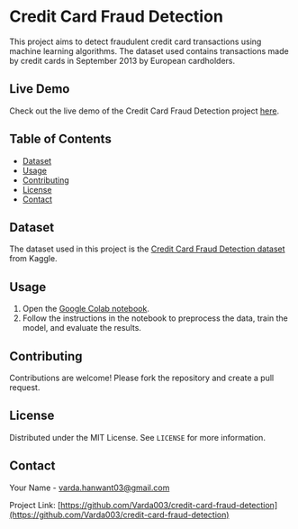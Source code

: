 # Credit Card Fraud Detection

This project aims to detect fraudulent credit card transactions using machine learning algorithms. The dataset used contains transactions made by credit cards in September 2013 by European cardholders.

## Live Demo

Check out the live demo of the Credit Card Fraud Detection project [here](https://your-live-demo-link.com).

## Table of Contents
- [Dataset](#dataset)
- [Usage](#usage)
- [Contributing](#contributing)
- [License](#license)
- [Contact](#contact)

## Dataset

The dataset used in this project is the [Credit Card Fraud Detection dataset](https://www.kaggle.com/mlg-ulb/creditcardfraud) from Kaggle.

## Usage

1. Open the [Google Colab notebook](https://colab.research.google.com/your-notebook-link).
2. Follow the instructions in the notebook to preprocess the data, train the model, and evaluate the results.

## Contributing

Contributions are welcome! Please fork the repository and create a pull request.

## License

Distributed under the MIT License. See `LICENSE` for more information.

## Contact

Your Name - [varda.hanwant03@gmail.com](mailto:varda.hanwant03@gmail.com)

Project Link: [https://github.com/Varda003/credit-card-fraud-detection](https://github.com/Varda003/credit-card-fraud-detection)
